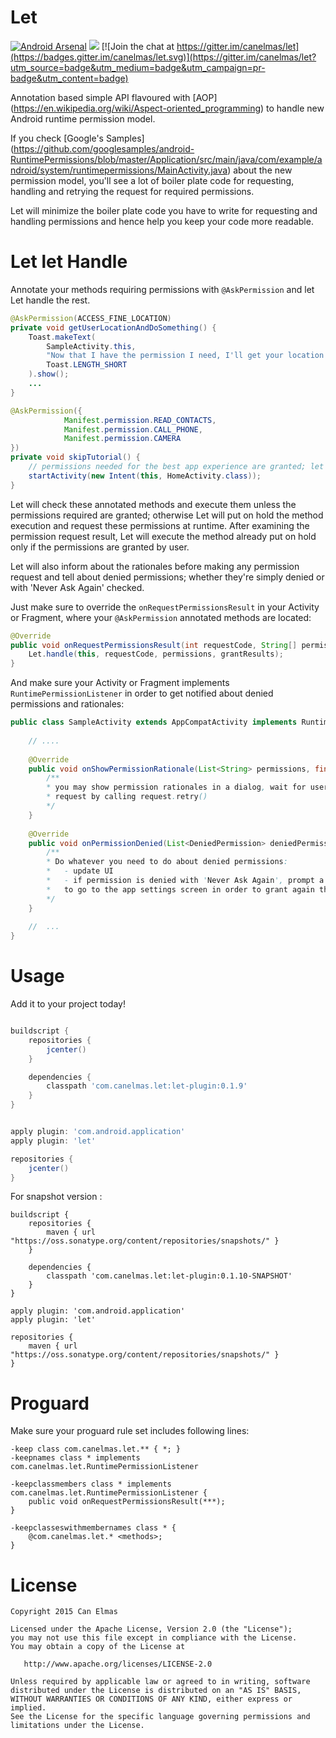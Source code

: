 Let
====

[![Android Arsenal](https://img.shields.io/badge/Android%20Arsenal-Let-green.svg?style=true)](https://android-arsenal.com/details/1/2843) [![](https://img.shields.io/badge/AndroidWeekly-%23182-red.svg)](http://androidweekly.net/issues/issue-182)
[![Join the chat at https://gitter.im/canelmas/let](https://badges.gitter.im/canelmas/let.svg)](https://gitter.im/canelmas/let?utm_source=badge&utm_medium=badge&utm_campaign=pr-badge&utm_content=badge)

Annotation based simple API flavoured with [AOP] (https://en.wikipedia.org/wiki/Aspect-oriented_programming) to handle new Android runtime permission model.

If you check [Google's Samples] (https://github.com/googlesamples/android-RuntimePermissions/blob/master/Application/src/main/java/com/example/android/system/runtimepermissions/MainActivity.java) 
about the new permission model, you'll see a lot of boiler plate code for requesting, handling
and retrying the request for required permissions.

Let will minimize the boiler plate code you have to write for requesting and handling permissions and hence 
help you keep your code more readable.  
  
Let let Handle
====

Annotate your methods requiring permissions with `@AskPermission` and let Let handle the rest.
 
```java
@AskPermission(ACCESS_FINE_LOCATION)
private void getUserLocationAndDoSomething() {
    Toast.makeText(
        SampleActivity.this, 
        "Now that I have the permission I need, I'll get your location and do something with it", 
        Toast.LENGTH_SHORT
    ).show();
    ...
}
```

```java
@AskPermission({
            Manifest.permission.READ_CONTACTS,
            Manifest.permission.CALL_PHONE,
            Manifest.permission.CAMERA
})
private void skipTutorial() {
    // permissions needed for the best app experience are granted; let's go to the app's home screen
    startActivity(new Intent(this, HomeActivity.class));
}
```

Let will check these annotated methods and execute them unless the permissions required are granted;
otherwise Let will put on hold the method execution and request these permissions at runtime. After examining 
the permission request result, Let will execute the method already put on hold only if the permissions are granted by user.
  
Let will also inform about the rationales before making any permission request
and tell about denied permissions; whether they're simply denied or with 'Never Ask Again' checked.   
 
Just make sure to override the `onRequestPermissionsResult` in your Activity or Fragment, where your
`@AskPermission` annotated methods are located:

```java
@Override
public void onRequestPermissionsResult(int requestCode, String[] permissions, int[] grantResults) {
    Let.handle(this, requestCode, permissions, grantResults);
}
```

And make sure your Activity or Fragment implements `RuntimePermissionListener` in order to get notified 
about denied permissions and rationales:

```java
public class SampleActivity extends AppCompatActivity implements RuntimePermissionListener {
    
    // ....
    
    @Override
    public void onShowPermissionRationale(List<String> permissions, final RuntimePermissionRequest request) {
        /**
        * you may show permission rationales in a dialog, wait for user confirmation and retry the permission 
        * request by calling request.retry()    
        */               
    }
  
    @Override
    public void onPermissionDenied(List<DeniedPermission> deniedPermissionList) {
        /**
        * Do whatever you need to do about denied permissions:
        *   - update UI
        *   - if permission is denied with 'Never Ask Again', prompt a dialog to tell user
        *   to go to the app settings screen in order to grant again the permission denied 
        */              
    }
    
    //  ...
}
```

Usage
====

Add it to your project today!

```groovy

buildscript {
    repositories {                    
        jcenter()        
    }

    dependencies {        
        classpath 'com.canelmas.let:let-plugin:0.1.9'
    }
}


apply plugin: 'com.android.application'
apply plugin: 'let'

repositories {        
    jcenter()
}
```

For snapshot version :

```grrovy
buildscript {
    repositories {                    
        maven { url "https://oss.sonatype.org/content/repositories/snapshots/" }        
    }

    dependencies {        
        classpath 'com.canelmas.let:let-plugin:0.1.10-SNAPSHOT'
    }
}

apply plugin: 'com.android.application'
apply plugin: 'let'

repositories {    
    maven { url "https://oss.sonatype.org/content/repositories/snapshots/" }
}
```

Proguard
====

Make sure your proguard rule set includes following lines: 

    -keep class com.canelmas.let.** { *; }
    -keepnames class * implements com.canelmas.let.RuntimePermissionListener

    -keepclassmembers class * implements com.canelmas.let.RuntimePermissionListener {
        public void onRequestPermissionsResult(***);
    }

    -keepclasseswithmembernames class * {
        @com.canelmas.let.* <methods>;
    }

License
====

    Copyright 2015 Can Elmas

    Licensed under the Apache License, Version 2.0 (the "License");
    you may not use this file except in compliance with the License.
    You may obtain a copy of the License at

       http://www.apache.org/licenses/LICENSE-2.0

    Unless required by applicable law or agreed to in writing, software
    distributed under the License is distributed on an "AS IS" BASIS,
    WITHOUT WARRANTIES OR CONDITIONS OF ANY KIND, either express or implied.
    See the License for the specific language governing permissions and
    limitations under the License.
